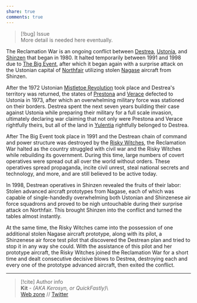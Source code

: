 ```yaml
---  
share: true  
comments: true  
---  
```

> [!bug] Issue  
> More detail is needed here eventually.  
  
The Reclamation War is an ongoing conflict between [Destrea](../Map/Destrea/Destrea), [Ustonia](../Map/Ustonia/Ustonia), and [Shinzen](../Map/Shinzen/Shinzen) that began in 1980. It halted temporarily between 1991 and 1998 due to [The Big Event](./The%20Big%20Event), after which it began again with a surprise attack on the Ustonian capital of [Northfair](Northfair) utilizing stolen [Nagase](../Organizations/Corporations/Nagase) aircraft from Shinzen.  
  
After the 1972 Ustonian [Mistletoe Revolution](./Mistletoe%20Revolution) took place and Destrea's territory was returned, the states of [Prestona](Prestona) and [Verace](Verace) defected to Ustonia in 1973, after which an overwhelming military force was stationed on their borders. Destrea spent the next seven years building their case against Ustonia while preparing their military for a full scale invasion, ultimately declaring war claiming that not only were Prestona and Verace rightfully theirs, but all of the land in [Yulentia](../Map/Yulentia) rightfully belonged to Destrea.  
  
After The Big Event took place in 1991 and the Destrean chain of command and power structure was destroyed by the [Risky Witches](../Organizations/Risky%20Witches), the Reclamation War halted as the country struggled with civil war and the Risky Witches while rebuilding its government. During this time, large numbers of covert operatives were spread out all over the world without orders. These operatives spread propaganda, incite civil unrest, steal national secrets and technology, and more, and are still believed to be active today.  
  
In 1998, Destrean operatives in Shinzen revealed the fruits of their labor: Stolen advanced aircraft prototypes from Nagase, each of which was capable of single-handedly overwhelming both Ustonian and Shinzenese air force squadrons and proved to be nigh untouchable during their surprise attack on Northfair. This brought Shinzen into the conflict and turned the tables almost instantly.  
  
At the same time, the Risky Witches came into the possession of one additional stolen Nagase aircraft prototype, along with its pilot, a Shinzenese air force test pilot that discovered the Destrean plan and tried to stop it in any way she could. With the assistance of this pilot and her prototype aircraft, the Risky Witches joined the Reclamation War for a short time and dealt consecutive decisive blows to Destrea, destroying each and every one of the prototype advanced aircraft, then exited the conflict.  
  
-----  
> [!cite] Author info  
> **Kit** - *(AKA Kerosyn, or QuickFastly)*\  
> [Web zone](https://kitabe.link) // [Twitter](https://twitter.com/Kerosyn_)